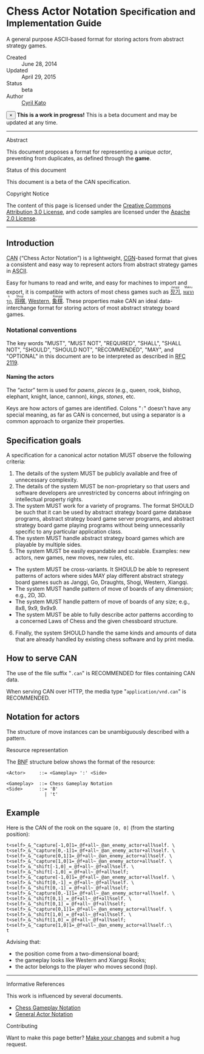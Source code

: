 # Chess Actor Notation <small>Specification and Implementation Guide</small>

A general purpose ASCII-based format for storing actors from abstract strategy games.

<dl class="dl-horizontal">
  <dt>Created</dt>
  <dd><time datetime="2014-06-28T01:23:45Z">June 28, 2014</time></dd>

  <dt>Updated</dt>
  <dd><time datetime="2015-04-29T23:42:34Z">April 29, 2015</time></dd>

  <dt>Status</dt>
  <dd>beta</dd>

  <dt>Author</dt>
  <dd><a rel="external author" href="https://github.com/cyril">Cyril Kato</a></dd>
</dl>

<div class="alert alert-warning">
  <button type="button" class="close" data-dismiss="alert">&times;</button>
  <strong>This is a work in progress!</strong>
  This is a beta document and may be updated at any time.
</div>

***

<div class="sub-title">Abstract</div>

This document proposes a format for representing a unique _actor_, preventing from duplicates, as defined through the **game**.

<div class="sub-title">Status of this document</div>

This document is a beta of the CAN specification.

<div class="sub-title">Copyright Notice</div>

The content of this page is licensed under the [Creative Commons Attribution 3.0 License](//creativecommons.org/licenses/by/3.0/), and code samples are licensed under the [Apache 2.0 License](//www.apache.org/licenses/LICENSE-2.0).

***

## Introduction

<abbr title="Chess Actor Notation">CAN</abbr> (<q>Chess Actor Notation</q>) is a lightweight, [CGN](Chess-Gameplay-Notation)-based format that gives a consistent and easy way to represent actors from abstract strategy games in <abbr title="American Standard Code for Information Interchange">ASCII</abbr>.

Easy for humans to read and write, and easy for machines to import and export, it is compatible with actors of most chess games such as [<ruby lang="ko">장기<rt lang="en">Janggi</rt></ruby>](//en.wikipedia.org/wiki/Janggi), [<ruby lang="th">หมากรุก<rt lang="en">Makruk</rt></ruby>](//en.wikipedia.org/wiki/Makruk), [<ruby lang="ja">将棋<rt lang="en">Shogi</rt></ruby>](//en.wikipedia.org/wiki/Shogi), [Western](//en.wikipedia.org/wiki/Chess), [<ruby lang="zh">象棋<rt lang="en">Xiangqi</rt></ruby>](//en.wikipedia.org/wiki/Xiangqi).  These properties make CAN an ideal data-interchange format for storing actors of most abstract strategy board games.

### Notational conventions

The key words "MUST", "MUST NOT", "REQUIRED", "SHALL", "SHALL NOT", "SHOULD", "SHOULD NOT", "RECOMMENDED", "MAY", and "OPTIONAL" in this document are to be interpreted as described in [RFC 2119](//tools.ietf.org/html/rfc2119).

#### Naming the actors

The <q>actor</q> term is used for _pawns_, _pieces_ (e.g., queen, rook, bishop, elephant, knight, lance, cannon), _kings_, _stones_, etc.

Keys are how actors of games are identified.  Colons "`:`" doesn't have any special meaning, as far as CAN is concerned, but using a separator is a common approach to organize their properties.

## Specification goals

A specification for a canonical actor notation MUST observe the following criteria:

1. The details of the system MUST be publicly available and free of unnecessary complexity.
2. The details of the system MUST be non-proprietary so that users and software developers are unrestricted by concerns about infringing on intellectual property rights.
3. The system MUST work for a variety of programs.  The format SHOULD be such that it can be used by abstract strategy board game database programs, abstract strategy board game server programs, and abstract strategy board game playing programs without being unnecessarily specific to any particular application class.
4. The system MUST handle abstract strategy board games which are playable by multiple sides.
5. The system MUST be easily expandable and scalable.  Examples: new actors, new games, new moves, new rules, etc.
  * The system MUST be cross-variants.
    It SHOULD be able to represent patterns of actors where sides MAY play
    different abstract strategy board games such as Janggi, Go, Draughts, Shogi, Western, Xiangqi.
  * The system MUST handle pattern of move of boards of any dimension; e.g., 2D, 3D.
  * The system MUST handle pattern of move of boards of any size; e.g., 8x8, 9x9, 9x9x9.
  * The system MUST be able to fully describe actor patterns according to
    a concerned Laws of Chess and the given chessboard structure.
6. Finally, the system SHOULD handle the same kinds and amounts of data that are already handled by existing chess software and by print media.

## How to serve CAN

The use of the file suffix "`.can`" is RECOMMENDED for files containing CAN data.

When serving CAN over HTTP, the media type "`application/vnd.can`" is RECOMMENDED.

## <span id="resource">Notation for actors</span>

The structure of move instances can be unambiguously described with a pattern.

<div class="sub-title">Resource representation</div>

The <abbr title="Backus–Naur Form">BNF</abbr> structure below shows the format of the resource:

    <Actor>     ::= <Gameplay> ':' <Side>

    <Gameplay>  ::= Chess Gameplay Notation
    <Side>      ::= 'B'
                  | 't'

## Example

Here is the CAN of the rook on the square `[0, 0]` (from the starting position):

    t<self>_&_^capture[-1,0]1=_@f+all~_@an_enemy_actor+all%self. \
    t<self>_&_^capture[0,-1]1=_@f+all~_@an_enemy_actor+all%self. \
    t<self>_&_^capture[0,1]1=_@f+all~_@an_enemy_actor+all%self. \
    t<self>_&_^capture[1,0]1=_@f+all~_@an_enemy_actor+all%self. \
    t<self>_&_^shift[-1,0]_=_@f+all~_@f+all%self. \
    t<self>_&_^shift[-1,0]_=_@f+all~_@f+all%self; t<self>_&_^capture[-1,0]1=_@f+all~_@an_enemy_actor+all%self. \
    t<self>_&_^shift[0,-1]_=_@f+all~_@f+all%self. \
    t<self>_&_^shift[0,-1]_=_@f+all~_@f+all%self; t<self>_&_^capture[0,-1]1=_@f+all~_@an_enemy_actor+all%self. \
    t<self>_&_^shift[0,1]_=_@f+all~_@f+all%self. \
    t<self>_&_^shift[0,1]_=_@f+all~_@f+all%self; t<self>_&_^capture[0,1]1=_@f+all~_@an_enemy_actor+all%self. \
    t<self>_&_^shift[1,0]_=_@f+all~_@f+all%self. \
    t<self>_&_^shift[1,0]_=_@f+all~_@f+all%self; t<self>_&_^capture[1,0]1=_@f+all~_@an_enemy_actor+all%self.:\
    t

Advising that:

* the position come from a two-dimensional board;
* the gameplay looks like Western and Xiangqi Rooks;
* the actor belongs to the player who moves second (top).

***

<!-- div class="sub-title">See also</div>

* [An implementation in Ruby](//github.com/sashite/can.rb) -->

<div class="sub-title">Informative References</div>

This work is influenced by several documents.

* [Chess Gameplay Notation](Chess-Gameplay-Notation)
* [General Actor Notation](General-Actor-Notation)

<div class="sub-title">Contributing</div>

Want to make this page better?  [Make your changes](//github.com/sashite/specifications.md/edit/master/docs/Chess-Actor-Notation.md) and submit a hug request.
